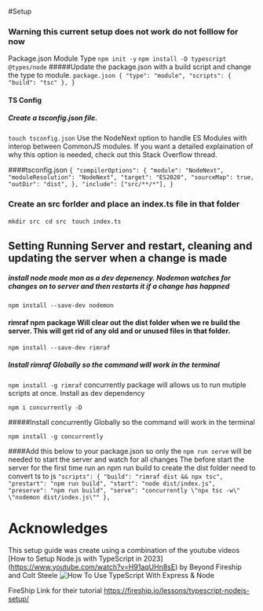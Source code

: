#Setup
### Warning  this current setup does not work do not folllow for now 
Package.json Module Type
`npm init -y`
`npm install -D typescript @types/node`
#####Update the package.json with a build script and change the type to module.
`package.json
{
  "type": "module",
  "scripts": {
    "build": "tsc"
  },
}`

#### TS Config

##### Create a tsconfig.json file.

`touch tsconfig.json`
Use the NodeNext option to handle ES Modules with interop between CommonJS modules. If you want a detailed explaination of why this option is needed, check out this Stack Overflow thread.

####tsconfig.json
`{
    "compilerOptions": {
      "module": "NodeNext",
      "moduleResolution": "NodeNext",
      "target": "ES2020",
      "sourceMap": true,
      "outDir": "dist",
    },
    "include": ["src/**/*"],
  }
 `
 ### Create an src forlder and place an index.ts file in that folder

 `mkdir src `
 `cd src `
 `touch index.ts`
 
 

## Setting Running Server and restart, cleaning and updating the server when a change is made

##### install node mode mon as a dev depenency. Nodemon watches for changes on to server and then restarts it if a change has happned

` npm install --save-dev nodemon
`

#### rimraf npm package Will clear out the dist folder when we re build the server. This will get rid of any old and or unused files in that folder.

` npm install --save-dev rimraf
`

##### Install rimraf Globally so the command will work in the terminal

`npm install -g rimraf`
concurrently package will allows us to run mutiple scripts at once. Install as dev dependency

` npm i concurrently -D
`

#####Install concurrently Globally so the command will work in the terminal

`npm install -g concurrently`

####Add this below to your package.json so only the `npm run serve` will be needed to start the server and watch for all changes
The before start the server for the first time run an npm run build to create the dist folder need to convert ts to js
` "scripts": {
    "build": "rimraf dist && npx tsc",
    "prestart": "npm run build",
    "start": "node dist/index.js",
    "preserve": "npm run build",
    "serve": "concurrently \"npx tsc -w\"  \"nodemon dist/index.js\""
  },
`

# Acknowledges

This setup guide was create using a combination of the youtube videos [How to Setup Node.js with TypeScript in 2023]
(https://www.youtube.com/watch?v=H91aqUHn8sE) 
by Beyond Fireship and 
Colt Steele ![How To Use TypeScript With Express & Node](https://www.youtube.com/watch?v=qy8PxD3alWw) 

FireShip Link for their tutorial 
https://fireship.io/lessons/typescript-nodejs-setup/ 

